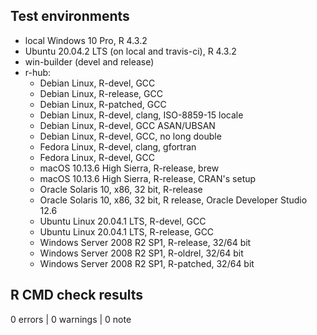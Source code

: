 ## Test environments
* local Windows 10 Pro, R 4.3.2
* Ubuntu 20.04.2 LTS (on local and travis-ci), R 4.3.2
* win-builder (devel and release)
* r-hub:
  * Debian Linux, R-devel, GCC
  * Debian Linux, R-release, GCC
  * Debian Linux, R-patched, GCC
  * Debian Linux, R-devel, clang, ISO-8859-15 locale
  * Debian Linux, R-devel, GCC ASAN/UBSAN
  * Debian Linux, R-devel, GCC, no long double
  * Fedora Linux, R-devel, clang, gfortran
  * Fedora Linux, R-devel, GCC
  * macOS 10.13.6 High Sierra, R-release, brew
  * macOS 10.13.6 High Sierra, R-release, CRAN's setup
  * Oracle Solaris 10, x86, 32 bit, R-release
  * Oracle Solaris 10, x86, 32 bit, R release, Oracle Developer Studio 12.6
  * Ubuntu Linux 20.04.1 LTS, R-devel, GCC
  * Ubuntu Linux 20.04.1 LTS, R-release, GCC
  * Windows Server 2008 R2 SP1, R-release, 32/64 bit
  * Windows Server 2008 R2 SP1, R-oldrel, 32/64 bit
  * Windows Server 2008 R2 SP1, R-patched, 32/64 bit

## R CMD check results

0 errors | 0 warnings | 0 note
